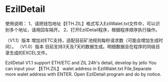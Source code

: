 # EzilDetail
使用说明：
1、请把钱包地址【ETH.ZIL】格式写入EzilWalet.txt文件中，可以识别多个地址，请用回车隔开。
2、打开EzilDetail程序，根据程序顺序执行操作。

（V1.1）版本
增加对ETC支持，适配目前矿池规则每秒请求数（可能会增加生成时间）。
（V1.0）版本
目前支持3天及7天的数据生成。明细数据会在程序的同级目录生成的EXCEL文件。


EzilDetail V1.1 support ETH/ETC and ZIL 24h's detail, develop by jello
You can input your 【ETH.ZIL】 walet address in EzilWalet.txt File,Separate more walet address with ENTER.
Open EzilDetail program and do by notice.
